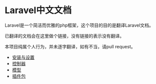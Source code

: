 Laravel中文文档
========================

Laravel是一个简洁而优雅的php框架，这个项目的目的是翻译Laravel文档。

已翻译的文档会在这里做个链接，没有链接的表示没有翻译。

本项目纯属个人行为，并未逐字翻译，如有不当，请pull request。

- [安装与设置](https://github.com/zither/Laravel-Chinese-Document/blob/master/install.md "安装与设置")
- [控制器](https://github.com/zither/Laravel-Chinese-Document/blob/master/controllers.md "控制器")
- [模型](https://github.com/zither/Laravel-Chinese-Document/blob/master/models.md "模型")
- [插件包](https://github.com/zither/Laravel-Chinese-Document/blob/master/bundles.md "插件包")
